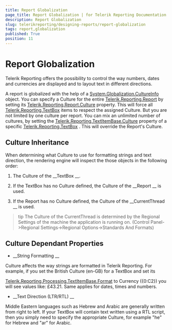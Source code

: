 ```yaml
---
title: Report Globalization
page_title: Report Globalization | for Telerik Reporting Documentation
description: Report Globalization
slug: telerikreporting/designing-reports/report-globalization
tags: report,globalization
published: True
position: 11
---
```


# Report Globalization



Telerik Reporting offers the possibility to control the way numbers, dates and currencies are displayed and to layout text in different directions.


A report is globalized with the help of a 
[System.Globalization.CultureInfo
](http://msdn2.microsoft.com/en-us/library/system.globalization.cultureinfo.aspx
) object. You can specify a Culture for the entire
[Telerik.Reporting.Report](/reporting/api/Telerik.Reporting.Report)
by setting its 
[Telerik.Reporting.Report.Culture](/reporting/api/Telerik.Reporting.Report#Telerik_Reporting_Report_Culture)
property. This will force all 
[Telerik.Reporting.TextBox](/reporting/api/Telerik.Reporting.TextBox)
 items to respect the assigned Culture. But you are not limited by one culture per report. You can mix an unlimited number of cultures, by setting the 
[Telerik.Reporting.TextItemBase.Culture](/reporting/api/Telerik.Reporting.TextItemBase#Telerik_Reporting_TextItemBase_Culture)
 property of a specific 
[Telerik.Reporting.TextBox](/reporting/api/Telerik.Reporting.TextBox)
. This will override the Report's Culture.


## Culture Inheritance

When determining what Culture to use for formatting strings and text direction, the rendering engine will inspect the those objects in the following order:


1. The Culture of the 
__TextBox
__.


1. If the TextBox has no Culture defined, the Culture of the 
__Report
__ is used.


1. If the Report has no Culture defined, the Culture of the 
__CurrentThread
__ is used.


>tip         	The Culture of the CurrentThread is determined by the Regional Settings of the machine the application is running on. (Control Panel->Regional Settings->Regional Options->Standards And Formats)        


## Culture Dependant Properties

* __String Formatting
__

Culture affects the way strings are formatted in Telerik Reporting. For example, if you set the British Culture (en-GB) for a TextBox and set its 
     
[Telerik.Reporting.Processing.TextItemBase.Format](/reporting/api/Telerik.Reporting.Processing.TextItemBase#Telerik_Reporting_Processing_TextItemBase_Format)
to Currency ({0:C2}) you will see values like: £43.21. Same applies for dates, times and numbers.


* __Text Direction (LTR/RTL)
__

Middle Eastern languages such as Hebrew and Arabic are generally written from right to left. If your TextBox will contain text written using a RTL script, then you simply need to specify the appropriate Culture, for example "he" for Hebrew and "ar" for Arabic.

